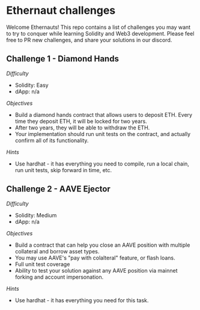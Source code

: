 # Ethernaut challenges

Welcome Ethernauts! This repo contains a list of challenges you may want to try to conquer while learning Solidity and Web3 development. Please feel free to PR new challenges, and share your solutions in our discord.

## Challenge 1 - Diamond Hands

*Difficulty*
* Solidity: Easy
* dApp: n/a

*Objectives*
* Build a diamond hands contract that allows users to deposit ETH. Every time they deposit ETH, it will be locked for two years.
* After two years, they will be able to withdraw the ETH.
* Your implementation should run unit tests on the contract, and actually confirm all of its functionality.

*Hints*
* Use hardhat - it has everything you need to compile, run a local chain, run unit tests, skip forward in time, etc.

## Challenge 2 - AAVE Ejector

*Difficulty*
* Solidity: Medium
* dApp: n/a

*Objectives*
* Build a contract that can help you close an AAVE position with multiple collateral and borrow asset types.
* You may use AAVE's "pay with colalteral" feature, or flash loans.
* Full unit test coverage
* Ability to test your solution against any AAVE position via mainnet forking and account impersonation.

*Hints*
* Use hardhat - it has everything you need for this task.
